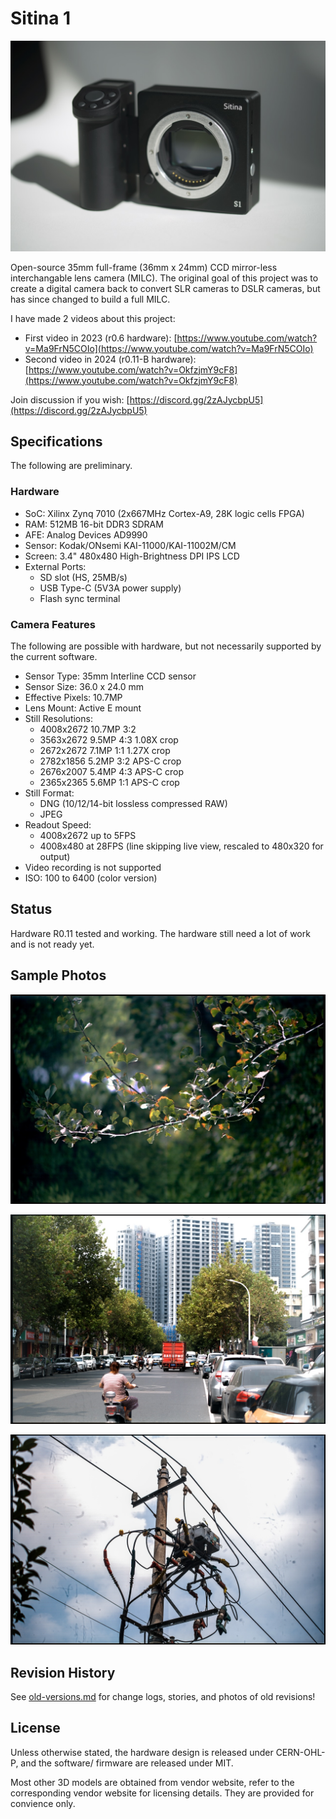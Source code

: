 # Sitina 1

![front](/assets/r0p11_front.jpg)

Open-source 35mm full-frame (36mm x 24mm) CCD mirror-less interchangable lens camera (MILC). The original goal of this project was to create a digital camera back to convert SLR cameras to DSLR cameras, but has since changed to build a full MILC.

I have made 2 videos about this project:

- First video in 2023 (r0.6 hardware): [https://www.youtube.com/watch?v=Ma9FrN5COIo](https://www.youtube.com/watch?v=Ma9FrN5COIo)
- Second video in 2024 (r0.11-B hardware): [https://www.youtube.com/watch?v=OkfzjmY9cF8](https://www.youtube.com/watch?v=OkfzjmY9cF8)

Join discussion if you wish: [https://discord.gg/2zAJycbpU5](https://discord.gg/2zAJycbpU5)

## Specifications

The following are preliminary.

### Hardware

- SoC: Xilinx Zynq 7010 (2x667MHz Cortex-A9, 28K logic cells FPGA)
- RAM: 512MB 16-bit DDR3 SDRAM
- AFE: Analog Devices AD9990
- Sensor: Kodak/ONsemi KAI-11000/KAI-11002M/CM
- Screen: 3.4" 480x480 High-Brightness DPI IPS LCD
- External Ports:
  - SD slot (HS, 25MB/s)
  - USB Type-C (5V3A power supply)
  - Flash sync terminal

### Camera Features

The following are possible with hardware, but not necessarily supported by the current software.

- Sensor Type: 35mm Interline CCD sensor
- Sensor Size: 36.0 x 24.0 mm
- Effective Pixels: 10.7MP
- Lens Mount: Active E mount
- Still Resolutions:
  - 4008x2672 10.7MP 3:2
  - 3563x2672 9.5MP 4:3 1.08X crop
  - 2672x2672 7.1MP 1:1 1.27X crop
  - 2782x1856 5.2MP 3:2 APS-C crop
  - 2676x2007 5.4MP 4:3 APS-C crop
  - 2365x2365 5.6MP 1:1 APS-C crop
- Still Format:
  - DNG (10/12/14-bit lossless compressed RAW)
  - JPEG
- Readout Speed:
  - 4008x2672 up to 5FPS
  - 4008x480 at 28FPS (line skipping live view, rescaled to 480x320 for output)
- Video recording is not supported
- ISO: 100 to 6400 (color version)

## Status

Hardware R0.11 tested and working. The hardware still need a lot of work and is not ready yet.

## Sample Photos

![sample_721725966846.jpg](/assets/sample_721725966846.jpg)

![sample_851725972700.jpg](/assets/sample_851725972700.jpg)

![sample_861725972700.jpg](/assets/sample_861725972700.jpg)

## Revision History

See [old-versions.md](/OLD_VERSIONS.md) for change logs, stories, and photos of old revisions!

## License

Unless otherwise stated, the hardware design is released under CERN-OHL-P, and the software/ firmware are released under MIT.

Most other 3D models are obtained from vendor website, refer to the corresponding vendor website for licensing details. They are provided for convience only.
